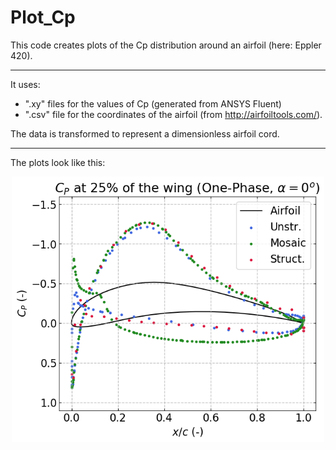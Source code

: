 # Plot_Cp
 
 This code creates plots of the Cp distribution around an airfoil (here: Eppler 420). 
 
 ---
 
 It uses:
 * ".xy" files for the values of Cp (generated from ANSYS Fluent)
 * ".csv" file for the coordinates of the airfoil (from http://airfoiltools.com/).
 
 The data is transformed to represent a dimensionless airfoil cord.
 
 ---
 
 The plots look like this:
 
 <p align="center">
  <img src="./plots_Cp/cp_p1_a0_25.png" alt="drawing" width="500"/>
 </p>
